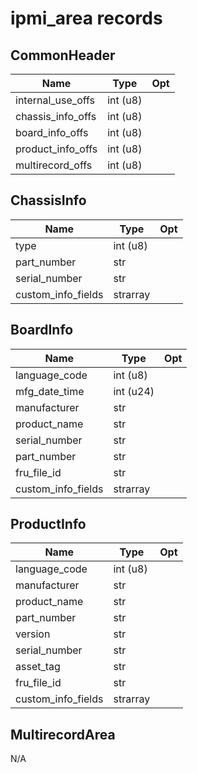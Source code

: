 
# ipmi_area records


## CommonHeader

|Name                     |Type                |Opt                                                         
|-------------------------|--------------------|------------------------------------------------------------|
|internal_use_offs        |int (u8)            |                                                            |
|chassis_info_offs        |int (u8)            |                                                            |
|board_info_offs          |int (u8)            |                                                            |
|product_info_offs        |int (u8)            |                                                            |
|multirecord_offs         |int (u8)            |                                                            |

## ChassisInfo

|Name                     |Type                |Opt                                                         
|-------------------------|--------------------|------------------------------------------------------------|
|type                     |int (u8)            |                                                            |
|part_number              |str                 |                                                            |
|serial_number            |str                 |                                                            |
|custom_info_fields       |strarray            |                                                            |

## BoardInfo

|Name                     |Type                |Opt                                                         
|-------------------------|--------------------|------------------------------------------------------------|
|language_code            |int (u8)            |                                                            |
|mfg_date_time            |int (u24)           |                                                            |
|manufacturer             |str                 |                                                            |
|product_name             |str                 |                                                            |
|serial_number            |str                 |                                                            |
|part_number              |str                 |                                                            |
|fru_file_id              |str                 |                                                            |
|custom_info_fields       |strarray            |                                                            |

## ProductInfo

|Name                     |Type                |Opt                                                         
|-------------------------|--------------------|------------------------------------------------------------|
|language_code            |int (u8)            |                                                            |
|manufacturer             |str                 |                                                            |
|product_name             |str                 |                                                            |
|part_number              |str                 |                                                            |
|version                  |str                 |                                                            |
|serial_number            |str                 |                                                            |
|asset_tag                |str                 |                                                            |
|fru_file_id              |str                 |                                                            |
|custom_info_fields       |strarray            |                                                            |

## MultirecordArea

N/A

